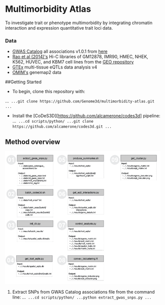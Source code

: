 # Multimorbidity Atlas
To investigate trait or phenotype multimorbidity by integrating chromatin interaction and expression quantitative trait loci data.

### Data
- [GWAS Catalog](https://www.ebi.ac.uk/gwas) all associations v1.0.1 from [here](https://www.ebi.ac.uk/gwas/docs/file-downloads)
- [Rao et al (2014)'s](https://dx.doi/10.1016/j.cell.2014.11.021) Hi-C libraries of GM12878, IMR90, HMEC, NHEK, K562, HUVEC,  and KBM7 cell lines from the [GEO repository](https://ftp.ncbi.nih.gov/geo/samples/GSM1551nnn)
- [GTEx](https://www.gtexportal.org/) multi-tissue eQTLs data analysis v4
- [OMIM's](https://www.omim.org/) genemap2 data


##Getting Started 
- To begin, clone this repository with:

...```
...git clone https://github.com/Genome3d/multimorbidity-atlas.git
...```

- Install the [CoDeS3D][https://github.com/alcamerone/codes3d] pipeline:
...```
...cd scripts/python/
...git clone https://github.com/alcamerone/codes3d.git
...```

## Method overview

![Pipeline flow](docs/codeflow.png?raw=true "pipeline flow")


1. Extract SNPs from GWAS Catalog associations file from the command line:
...```
...cd scripts/python/
...python extract_gwas_snps.py
...```


